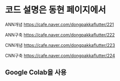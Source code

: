 # 코드 설명은 동현 페이지에서
ANN개념 https://cafe.naver.com/dongpakkaflutter/221 

ANN구축 https://cafe.naver.com/dongpakkaflutter/222 

CNN개념 https://cafe.naver.com/dongpakkaflutter/223 

CNN구축 https://cafe.naver.com/dongpakkaflutter/224 

## Google Colab을 사용
